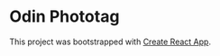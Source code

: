 # Odin Phototag

This project was bootstrapped with [Create React App](https://github.com/facebook/create-react-app).
